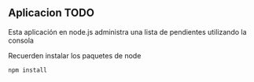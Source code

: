 ## Aplicacion TODO

Esta aplicación en node.js administra una lista de pendientes utilizando la consola

Recuerden instalar los paquetes de node
```
npm install
```